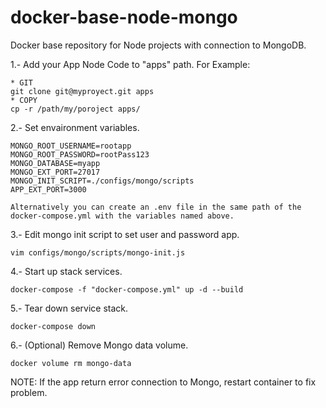# docker-base-node-mongo
Docker base repository for Node projects with connection to MongoDB.

1.- Add your App Node Code to "apps" path. For Example:

    * GIT
    git clone git@myproyect.git apps
    * COPY
    cp -r /path/my/poroject apps/

2.- Set envaironment variables.

    MONGO_ROOT_USERNAME=rootapp
    MONGO_ROOT_PASSWORD=rootPass123
    MONGO_DATABASE=myapp
    MONGO_EXT_PORT=27017
    MONGO_INIT_SCRIPT=./configs/mongo/scripts
    APP_EXT_PORT=3000

    Alternatively you can create an .env file in the same path of the docker-compose.yml with the variables named above.


3.- Edit mongo init script to set user and password app.

    vim configs/mongo/scripts/mongo-init.js


4.- Start up stack services.

    docker-compose -f "docker-compose.yml" up -d --build

5.- Tear down service stack.

    docker-compose down

6.- (Optional) Remove Mongo data volume.

    docker volume rm mongo-data 


NOTE: If the app return error connection to Mongo, restart container to fix problem.